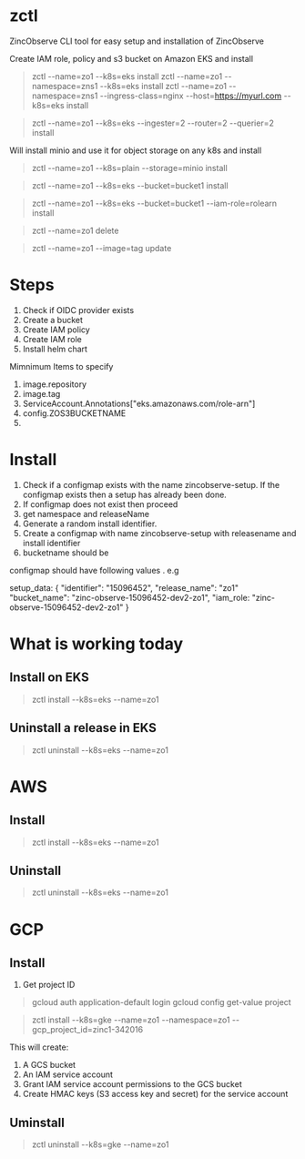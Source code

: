 # zctl

ZincObserve CLI tool for easy setup and installation of ZincObserve

Create IAM role, policy and s3 bucket on Amazon EKS and install

> zctl --name=zo1 --k8s=eks install
> zctl --name=zo1 --namespace=zns1 --k8s=eks install
> zctl --name=zo1 --namespace=zns1 --ingress-class=nginx --host=https://myurl.com --k8s=eks install

> zctl --name=zo1 --k8s=eks --ingester=2 --router=2 --querier=2 install

Will install minio and use it for object storage on any k8s and install

> zctl --name=zo1 --k8s=plain --storage=minio install

> zctl --name=zo1 --k8s=eks --bucket=bucket1 install

> zctl --name=zo1 --k8s=eks --bucket=bucket1 --iam-role=rolearn install

> zctl --name=zo1 delete

> zctl --name=zo1 --image=tag update

# Steps

1. Check if OIDC provider exists
1. Create a bucket
1. Create IAM policy
1. Create IAM role
1. Install helm chart

Mimnimum Items to specify

1. image.repository
1. image.tag
1. ServiceAccount.Annotations["eks.amazonaws.com/role-arn"]
1. config.ZOS3BUCKETNAME
1.

# Install

1. Check if a configmap exists with the name zincobserve-setup. If the configmap exists then a setup has already been done.
1. If configmap does not exist then proceed
1. get namespace and releaseName
1. Generate a random install identifier.
1. Create a configmap with name zincobserve-setup with releasename and install identifier
1. bucketname should be

configmap should have following values . e.g

setup_data: {
"identifier": "15096452",
"release_name": "zo1"
"bucket_name": "zinc-observe-15096452-dev2-zo1",
"iam_role: "zinc-observe-15096452-dev2-zo1"
}

# What is working today

## Install on EKS

> zctl install --k8s=eks --name=zo1

## Uninstall a release in EKS

> zctl uninstall --k8s=eks --name=zo1

# AWS

## Install

> zctl install --k8s=eks --name=zo1

## Uninstall

> zctl uninstall --k8s=eks --name=zo1

# GCP

## Install

1. Get project ID

> gcloud auth application-default login
> gcloud config get-value project

> zctl install --k8s=gke --name=zo1 --namespace=zo1 --gcp_project_id=zinc1-342016

This will create:

1. A GCS bucket
1. An IAM service account
1. Grant IAM service account permissions to the GCS bucket
1. Create HMAC keys (S3 access key and secret) for the service account

## Uminstall

> zctl uninstall --k8s=gke --name=zo1